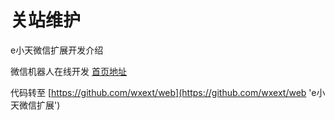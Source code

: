 # 关站维护
e小天微信扩展开发介绍

微信机器人在线开发 [首页地址](https://www.wxext.cn/ 'e小天')

代码转至 [https://github.com/wxext/web](https://github.com/wxext/web 'e小天微信扩展')
